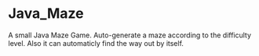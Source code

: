 Java_Maze
=========
A small Java Maze Game. Auto-generate a maze according to the difficulty level.
Also it can automaticly find the way out by itself.
